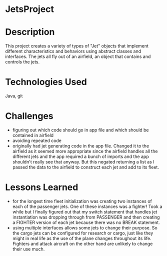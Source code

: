 # JetsProject

# Description
This project creates a variety of types of "Jet" objects that implement different characteristics and behaviors using abstract classes and interfaces. The jets all fly out of an airfield, an object that contains and controls the jets.

# Technologies Used
Java, git

# Challenges
- figuring out which code should go in app file and which should be contained in airfield
- avoiding repeated code
- originally had jet generating code in the app file. Changed it to the airfield as it seemed more appropriate since the airfield handles all the different jets and the app required a bunch of imports and the app shouldn't really see that anyway. But this negated returning a list as I passed the data to the airfield to construct each jet and add to its fleet.

# Lessons Learned
- for the longest time fleet initialization was creating two instances of each of the passenger jets. One of these instances was a fighter! Took a while but I finally figured out that my switch statement that handles jet instantiation was dropping through from PASSENGER and then creating a FIGHTER version of each jet because there was no BREAK statement.
- using multiple interfaces allows some jets to change their purpose. So the cargo jets can be configured for research or cargo, just like they might in real life as the use of the plane changes throughout its life. Fighters and attack aircraft on the other hand are unlikely to change their use much.
